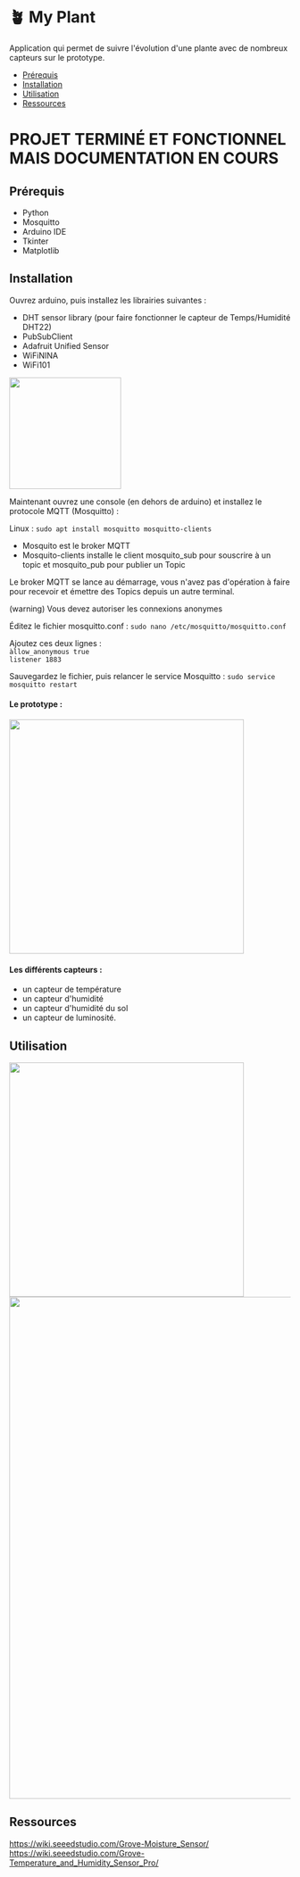 # 🪴 My Plant

Application qui permet de suivre l'évolution d'une plante avec de nombreux capteurs sur le prototype. <br>

* [Prérequis](#requirements)
* [Installation](#installation)
* [Utilisation](#usage)
* [Ressources](#resources)

# PROJET TERMINÉ ET FONCTIONNEL MAIS DOCUMENTATION EN COURS

## Prérequis
- Python
- Mosquitto
- Arduino IDE
- Tkinter
- Matplotlib
  
## Installation

Ouvrez arduino, puis installez les librairies suivantes : 
- DHT sensor library (pour faire fonctionner le capteur de Temps/Humidité DHT22)
- PubSubClient
- Adafruit Unified Sensor
- WiFiNINA
- WiFi101

<img src="https://github.com/itsKevinJM/myplant/assets/90609887/032a1fd1-f98c-49d7-a4ee-6dcb02303e84" width="200px"/>

Maintenant ouvrez une console (en dehors de arduino) et installez le protocole MQTT (Mosquitto) : 

Linux : ``sudo apt install mosquitto mosquitto-clients``

* Mosquito est le broker MQTT
* Mosquito-clients installe le client mosquito_sub pour souscrire à un topic et mosquito_pub pour publier un Topic
  
Le broker MQTT se lance au démarrage, vous n'avez pas d'opération à faire pour recevoir et 
émettre des Topics depuis un autre terminal.

(warning) Vous devez autoriser les connexions anonymes

Éditez le fichier mosquitto.conf : `sudo nano /etc/mosquitto/mosquitto.conf`

Ajoutez ces deux lignes : <br>
`àllow_anonymous true`<br>
`listener 1883`

Sauvegardez le fichier, puis relancer le service Mosquitto : `sudo service mosquitto restart`


#### Le prototype :
<img src="https://github.com/itsKevinJM/myplant/assets/90609887/91eca688-7abf-4f7a-a3e4-aac9e5532e16" width="420px"/>
<br>

#### Les différents capteurs :

- un capteur de température
- un capteur d'humidité
- un capteur d'humidité du sol
- un capteur de luminosité.

## Utilisation
<img src="https://github.com/itsKevinJM/myplant/assets/90609887/e4a19761-51fa-4555-acae-845b20781687" width="420px"/>
<img src="https://github.com/itsKevinJM/myplant/assets/90609887/de6f740f-4d41-41ce-a42a-28c6f9ace506" width="900px"/> 

## Ressources
https://wiki.seeedstudio.com/Grove-Moisture_Sensor/ <br>
https://wiki.seeedstudio.com/Grove-Temperature_and_Humidity_Sensor_Pro/


